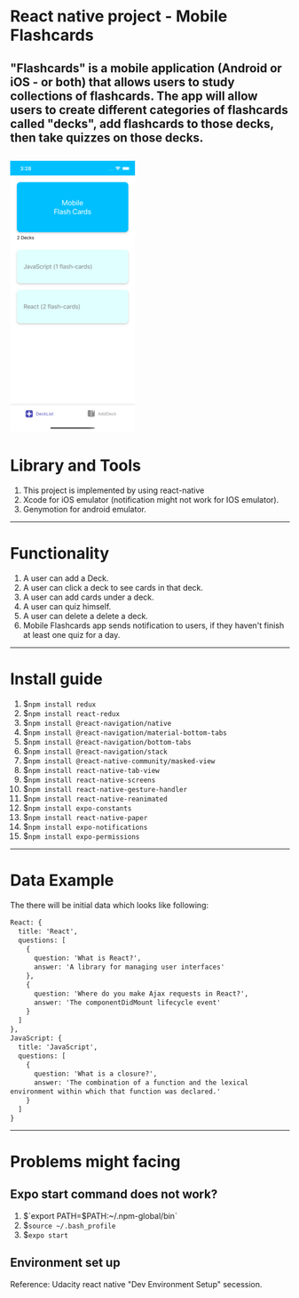 # React native project - Mobile Flashcards

## "Flashcards" is a mobile application (Android or iOS - or both) that allows users to study collections of flashcards. The app will allow users to create different categories of flashcards called "decks", add flashcards to those decks, then take quizzes on those decks.

## ![home](./demo/home.png)

# Library and Tools

1. This project is implemented by using react-native
2. Xcode for iOS emulator (notification might not work for IOS emulator).
3. Genymotion for android emulator.

--------------------------------------------------------------------------------

# Functionality

1. A user can add a Deck.
2. A user can click a deck to see cards in that deck.
3. A user can add cards under a deck.
4. A user can quiz himself.
5. A user can delete a delete a deck.
6. Mobile Flashcards app sends notification to users, if they haven't finish at least one quiz for a day.

--------------------------------------------------------------------------------

# Install guide

1. $`npm install redux`
2. $`npm install react-redux`
3. $`npm install @react-navigation/native`
4. $`npm install @react-navigation/material-bottom-tabs`
5. $`npm install @react-navigation/bottom-tabs`
6. $`npm install @react-navigation/stack`
7. $`npm install @react-native-community/masked-view`
8. $`npm install react-native-tab-view`
9. $`npm install react-native-screens`
10. $`npm install react-native-gesture-handler`
11. $`npm install react-native-reanimated`
12. $`npm install expo-constants`
13. $`npm install react-native-paper`
14. $`npm install expo-notifications`
15. $`npm install expo-permissions`

--------------------------------------------------------------------------------

# Data Example

The there will be initial data which looks like following:<br>

```
React: {
  title: 'React',
  questions: [
    {
      question: 'What is React?',
      answer: 'A library for managing user interfaces'
    },
    {
      question: 'Where do you make Ajax requests in React?',
      answer: 'The componentDidMount lifecycle event'
    }
  ]
},
JavaScript: {
  title: 'JavaScript',
  questions: [
    {
      question: 'What is a closure?',
      answer: 'The combination of a function and the lexical environment within which that function was declared.'
    }
  ]
}
```

--------------------------------------------------------------------------------

# Problems might facing

## Expo start command does not work?

1. $`export PATH=$PATH:~/.npm-global/bin`
2. $`source ~/.bash_profile`
3. $`expo start`

## Environment set up

Reference: Udacity react native "Dev Environment Setup" secession.
